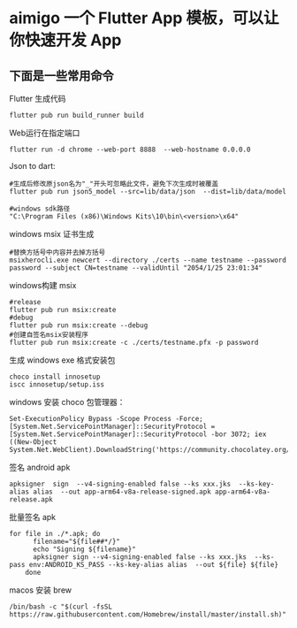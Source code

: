 # aimigo 一个 Flutter App 模板，可以让你快速开发 App

## 下面是一些常用命令

Flutter 生成代码
```shell
flutter pub run build_runner build
```

Web运行在指定端口
```shell
flutter run -d chrome --web-port 8888  --web-hostname 0.0.0.0
```

Json to dart:
```shell
#生成后修改原json名为"_"开头可忽略此文件，避免下次生成时被覆盖
flutter pub run json5_model --src=lib/data/json  --dist=lib/data/model
```

```shell
#windows sdk路径
"C:\Program Files (x86)\Windows Kits\10\bin\<version>\x64"
```

windows msix 证书生成
```shell
#替换方括号中内容并去掉方括号
msixherocli.exe newcert --directory ./certs --name testname --password password --subject CN=testname --validUntil "2054/1/25 23:01:34"
```
windows构建 msix
```shell
#release
flutter pub run msix:create
#debug
flutter pub run msix:create --debug
#创建自签名msix安装程序
flutter pub run msix:create -c ./certs/testname.pfx -p password
```
生成 windows exe 格式安装包
```shell
choco install innosetup
iscc innosetup/setup.iss
```

windows 安装 choco 包管理器：
```shell
Set-ExecutionPolicy Bypass -Scope Process -Force; [System.Net.ServicePointManager]::SecurityProtocol = [System.Net.ServicePointManager]::SecurityProtocol -bor 3072; iex ((New-Object System.Net.WebClient).DownloadString('https://community.chocolatey.org/install.ps1'))
```

签名 android apk
```shell
apksigner  sign  --v4-signing-enabled false --ks xxx.jks  --ks-key-alias alias  --out app-arm64-v8a-release-signed.apk app-arm64-v8a-release.apk
```

批量签名 apk
```shell
for file in ./*.apk; do
      filename="${file##*/}"
      echo "Signing ${filename}"
      apksigner sign --v4-signing-enabled false --ks xxx.jks  --ks-pass env:ANDROID_KS_PASS --ks-key-alias alias  --out ${file} ${file}
    done
```

macos 安装 brew
```shell
/bin/bash -c "$(curl -fsSL https://raw.githubusercontent.com/Homebrew/install/master/install.sh)"
```
